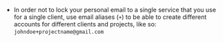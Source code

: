 - In order not to lock your personal email to a single service that you use for a single client, use email aliases (`+`) to be able to create different accounts for different clients and projects, like so: `johndoe+projectname@gmail.com`